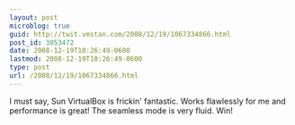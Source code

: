 ```yaml
---
layout: post
microblog: true
guid: http://twit.vmstan.com/2008/12/19/1067334866.html
post_id: 3053472
date: 2008-12-19T10:26:49-0600
lastmod: 2008-12-19T10:26:49-0600
type: post
url: /2008/12/19/1067334866.html
---
```

I must say, Sun VirtualBox is frickin' fantastic. Works flawlessly for me and performance is great! The seamless mode is very fluid. Win!
